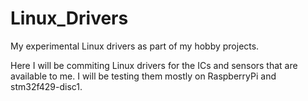 # Linux_Drivers
My experimental Linux drivers as part of my hobby projects.

Here I will be commiting Linux drivers for the ICs and sensors that are available to me.
I will be testing them mostly on RaspberryPi and stm32f429-disc1.
